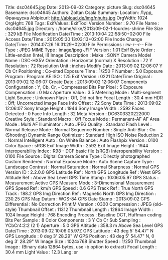 Title: dsc04645.jpg
Date: 2013-09-02
Category: picture
Slug: dsc04645
Basename: dsc04645
Authors: Zoltan Csala
Summary:
Location: Лурд, Француска
Ablpicurl: http://abload.de/img/nhuhs.jpg
OrgWdth: 1024
OrgHght: 768
Tags:
ExifValues: ExifTool Version Number : 9.70
            File Name : dsc04645.jpg
            Directory : /home/slike/2013/09-02-1-lourdes-shrine
            File Size : 329 kB
            File Modification Date/Time : 2013:10:04 22:58:50+02:00
            File Access Date/Time : 2015:05:30 13:03:13+02:00
            File Inode Change Date/Time : 2014:07:26 16:31:29+02:00
            File Permissions : rw-r--r--
            File Type : JPEG
            MIME Type : image/jpeg
            JFIF Version : 1.01
            Exif Byte Order : Little-endian (Intel, II)
            Image Description :
            Make : SONY
            Camera Model Name : DSC-HX5V
            Orientation : Horizontal (normal)
            X Resolution : 72
            Y Resolution : 72
            Resolution Unit : inches
            Modify Date : 2013:09:02 12:06:07
            Y Cb Cr Positioning : Co-sited
            Exposure Time : 1/250
            F Number : 5.0
            Exposure Program : Program AE
            ISO : 125
            Exif Version : 0221
            Date/Time Original : 2013:09:02 12:06:07
            Create Date : 2013:09:02 12:06:07
            Components Configuration : Y, Cb, Cr, -
            Compressed Bits Per Pixel : 5
            Exposure Compensation : 0
            Max Aperture Value : 3.5
            Metering Mode : Multi-segment
            Light Source : Unknown
            Flash : Off, Did not fire
            Focal Length : 30.4 mm
            HDR : Off; Uncorrected image
            Face Info Offset : 72
            Sony Date Time : 2013:09:02 12:06:07
            Sony Image Height : 1944
            Sony Image Width : 2592
            Faces Detected : 0
            Face Info Length : 32
            Meta Version : DC6303320222000
            Creative Style : Standard
            Macro : Off
            Focus Mode : Permanent-AF
            AF Area Mode : Multi
            AF Illuminator : Auto
            JPEG Quality : Standard
            Flash Level : Normal
            Release Mode : Normal
            Sequence Number : Single
            Anti-Blur : On (Shooting)
            Dynamic Range Optimizer : Standard
            High ISO Noise Reduction 2 : Normal
            Intelligent Auto : On
            White Balance : Auto
            Flashpix Version : 0100
            Color Space : sRGB
            Exif Image Width : 2592
            Exif Image Height : 1944
            Interoperability Index : R98 - DCF basic file (sRGB)
            Interoperability Version : 0100
            File Source : Digital Camera
            Scene Type : Directly photographed
            Custom Rendered : Normal
            Exposure Mode : Auto
            Scene Capture Type : Landscape
            Contrast : Normal
            Saturation : Normal
            Sharpness : Normal
            GPS Version ID : 2.2.0.0
            GPS Latitude Ref : North
            GPS Longitude Ref : West
            GPS Altitude Ref : Above Sea Level
            GPS Time Stamp : 10:06:05.97
            GPS Status : Measurement Active
            GPS Measure Mode : 3-Dimensional Measurement
            GPS Speed Ref : km/h
            GPS Speed : 0.6
            GPS Track Ref : True North
            GPS Track : 188.2
            GPS Img Direction Ref : Magnetic North
            GPS Img Direction : 230.25
            GPS Map Datum : WGS-84
            GPS Date Stamp : 2013:09:02
            GPS Differential : No Correction
            PrintIM Version : 0300
            Compression : JPEG (old-style)
            Thumbnail Offset : 11312
            Thumbnail Length : 12864
            Image Width : 1024
            Image Height : 768
            Encoding Process : Baseline DCT, Huffman coding
            Bits Per Sample : 8
            Color Components : 3
            Y Cb Cr Sub Sampling : YCbCr4:2:2 (2 1)
            Aperture : 5.0
            GPS Altitude : 358.3 m Above Sea Level
            GPS Date/Time : 2013:09:02 10:06:05.97Z
            GPS Latitude : 43 deg 5' 54.47" N
            GPS Longitude : 0 deg 3' 28.29" W
            GPS Position : 43 deg 5' 54.47" N, 0 deg 3' 28.29" W
            Image Size : 1024x768
            Shutter Speed : 1/250
            Thumbnail Image : (Binary data 12864 bytes, use -b option to extract)
            Focal Length : 30.4 mm
            Light Value : 12.3
Lang: sr

